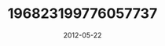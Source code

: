 ---
title: "196823199776057737"
cover: "2012-05-22 20.39.35 196823199776057737_46248401"
photo: "2012-05-22 20.39.35 196823199776057737_46248401"
date: "2012-05-22"
type: "photo"
---